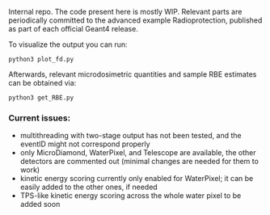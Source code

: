 Internal repo. The code present here is mostly WIP. Relevant parts are periodically committed to the advanced example Radioprotection, published as part of each official Geant4 release.

To visualize the output you can run:

    python3 plot_fd.py

Afterwards, relevant microdosimetric quantities and sample RBE estimates can be obtained via:

    python3 get_RBE.py
    
### Current issues:
- multithreading with two-stage output has not been tested, and the eventID might not correspond properly
- only MicroDiamond, WaterPixel, and Telescope are available, the other detectors are commented out (minimal changes are needed for them to work)
- kinetic energy scoring currently only enabled for WaterPixel; it can be easily added to the other ones, if needed
- TPS-like kinetic energy scoring across the whole water pixel to be added soon
